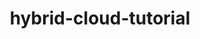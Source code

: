 ---
layout: default
title: hybrid-cloud-tutorial
name: hybrid-cloud-tutorial
fullname: ibm-cds-labs/hybrid-cloud-tutorial
description: Unlock your data for use in the cloud. Bluemix Secure Gateway service lets you move data from a local on-premises source out to the cloud in a secure manner. This is a multi-part tutorial which shows you how to set up a gateway and then build an app that uses the connection.
watchers: 1
stars: 1
forks: 0
languages: 

tech: 
  - Bluemix
  - CouchDB
  - Secure Gateway

level: Intermediate
giturl: https://github.com/ibm-cds-labs/hybrid-cloud-tutorial/blob/master/tutorial/tutorial.md
---